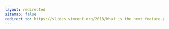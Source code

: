 ```yaml
---
layout: redirected
sitemap: false
redirect_to: https://slides.vimconf.org/2018/What_is_the_next_feature.pdf
---
```

